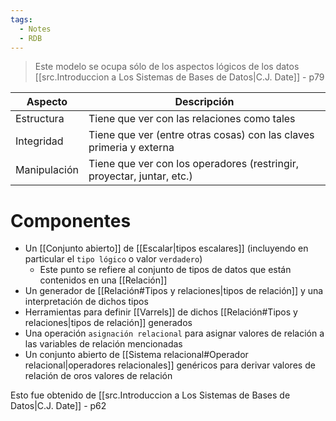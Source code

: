 ```yaml
---
tags:
  - Notes
  - RDB
---
```

> Este modelo se ocupa sólo de los aspectos lógicos de los datos
> [[src.Introduccion a Los Sistemas de Bases de Datos|C.J. Date]] - p79

| Aspecto      | Descripción                                                            |
| ------------ | ---------------------------------------------------------------------- |
| Estructura   | Tiene que ver con las relaciones como tales                            |
| Integridad   | Tiene que ver (entre otras cosas) con las claves primeria y externa    |
| Manipulación | Tiene que ver con los operadores (restringir, proyectar, juntar, etc.) |
# Componentes
- Un [[Conjunto abierto]] de [[Escalar|tipos escalares]] (incluyendo en particular el `tipo lógico` o valor `verdadero`)
	- Este punto se refiere al conjunto de tipos de datos que están contenidos en una [[Relación]]
- Un generador de [[Relación#Tipos y relaciones|tipos de relación]] y una interpretación de dichos tipos
- Herramientas para definir [[Varrels]] de dichos [[Relación#Tipos y relaciones|tipos de relación]] generados
- Una operación `asignación relacional` para asignar valores de relación a las variables de relación mencionadas
- Un conjunto abierto de [[Sistema relacional#Operador relacional|operadores relacionales]] genéricos para derivar valores de relación de oros valores de relación

Esto fue obtenido de [[src.Introduccion a Los Sistemas de Bases de Datos|C.J. Date]] - p62